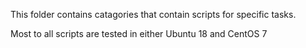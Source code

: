 This folder contains catagories that contain scripts for specific tasks.

Most to all scripts are tested in either Ubuntu 18 and CentOS 7